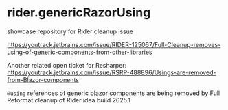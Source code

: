 # rider.genericRazorUsing

showcase repository for Rider cleanup issue

https://youtrack.jetbrains.com/issue/RIDER-125067/Full-Cleanup-removes-using-of-generic-components-from-other-libraries

Another related open ticket for Resharper:
https://youtrack.jetbrains.com/issue/RSRP-488896/Usings-are-removed-from-Blazor-components

`@using` references of generic blazor components are being removed by Full Reformat cleanup of Rider idea build 2025.1
